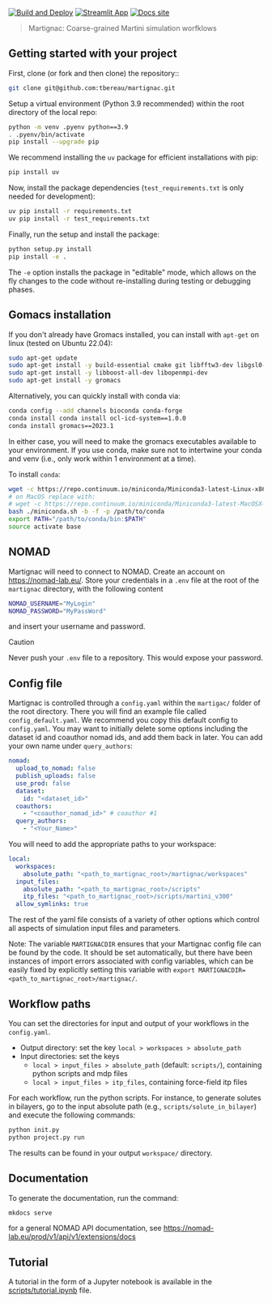 [![Build and Deploy](https://github.com/tbereau/martignac/actions/workflows/main.yml/badge.svg)](https://github.com/tbereau/martignac/actions/workflows/main.yml)
[![Streamlit App](https://static.streamlit.io/badges/streamlit_badge_black_white.svg)](https://martignac.streamlit.app/)
[![Docs site](https://img.shields.io/badge/docs-GitHub_Pages-blue)](https://tbereau.github.io/martignac/)


> Martignac: Coarse-grained Martini simulation worfklows

## Getting started with your project

First, clone (or fork and then clone) the repository::
``` bash
git clone git@github.com:tbereau/martignac.git
```

Setup a virtual environment (Python 3.9 recommended) within the root directory of the local repo:

```bash
python -m venv .pyenv python==3.9
. .pyenv/bin/activate
pip install --upgrade pip
```

We recommend installing the `uv` package for efficient installations with pip:

```bash
pip install uv
```

Now, install the package dependencies (`test_requirements.txt` is only needed for development):

``` bash
uv pip install -r requirements.txt
uv pip install -r test_requirements.txt
```

Finally, run the setup and install the package:
```bash
python setup.py install
pip install -e .
```

The `-e` option installs the package in "editable" mode, which allows on the fly changes to the code without re-installing during testing or debugging phases.

## Gomacs installation

If you don't already have Gromacs installed, you can install with `apt-get` on linux (tested on Ubuntu 22.04):

```bash
sudo apt-get update
sudo apt-get install -y build-essential cmake git libfftw3-dev libgsl0-dev
sudo apt-get install -y libboost-all-dev libopenmpi-dev
sudo apt-get install -y gromacs
```

Alternatively, you can quickly install with conda via:

```bash
conda config --add channels bioconda conda-forge
conda install conda install ocl-icd-system==1.0.0
conda install gromacs==2023.1
```

In either case, you will need to make the gromacs executables available to your environment. If you use conda, make sure not to intertwine your conda and venv (i.e., only work within 1 environment at a time).

To install `conda`:
```bash
wget -c https://repo.continuum.io/miniconda/Miniconda3-latest-Linux-x86_64.sh -O miniconda.sh
# on MacOS replace with:
# wget -c https://repo.continuum.io/miniconda/Miniconda3-latest-MacOSX-x86_64.sh -O miniconda.sh
bash ./miniconda.sh -b -f -p /path/to/conda
export PATH="/path/to/conda/bin:$PATH"
source activate base
```

## NOMAD

Martignac will need to connect to NOMAD. Create an account on https://nomad-lab.eu/.
Store your credentials in a `.env` file at the root of the `martignac` directory, with the following content
```bash
NOMAD_USERNAME="MyLogin"
NOMAD_PASSWORD="MyPassWord"
```
and insert your username and password.

> [!CAUTION]
> Never push your `.env` file to a repository. This would expose your password.

## Config file

Martignac is controlled through a `config.yaml` within the `martigac/` folder of the root directory. There you will find an example file called `config_default.yaml`. We recommend you copy this default config to `config.yaml`. You may want to initially delete some options including the dataset id and coauthor nomad ids, and add them back in later. You can add your own name under `query_authors`:

```yaml
nomad:
  upload_to_nomad: false
  publish_uploads: false
  use_prod: false
  dataset:
    id: "<dataset_id>"
  coauthors:
    - "<coauthor_nomad_id>" # coauthor #1
  query_authors:
    - "<Your_Name>"
```

You will need to add the appropriate paths to your workspace:

```yaml
local:
  workspaces:
    absolute_path: "<path_to_martignac_root>/martignac/workspaces"
  input_files:
    absolute_path: "<path_to_martignac_root>/scripts"
    itp_files: "<path_to_martignac_root>/scripts/martini_v300"
  allow_symlinks: true
```

The rest of the yaml file consists of a variety of other options which control all aspects of simulation input files and parameters.

Note: The variable `MARTIGNACDIR` ensures that your Martignac config file can be found by the code. It should be set automatically, but there have been instances of import errors associated with config variables, which can be easily fixed by explicitly setting this variable with `export MARTIGNACDIR=<path_to_martignac_root>/martignac/`.

## Workflow paths

You can set the directories for input and output of your workflows in the `config.yaml`.

- Output directory: set the key `local > workspaces > absolute_path`
- Input directories: set the keys
  - `local > input_files > absolute_path` (default: `scripts/`), containing python scripts and mdp files
  - `local > input_files > itp_files`, containing force-field itp files

For each workflow, run the python scripts.
For instance, to generate solutes in bilayers, go to the input absolute path (e.g., `scripts/solute_in_bilayer`)
and execute the following commands:
```bash
python init.py
python project.py run
```

The results can be found in your output `workspace/` directory.

## Documentation

To generate the documentation, run the command:
```bash
mkdocs serve
```

for a general NOMAD API documentation, see https://nomad-lab.eu/prod/v1/api/v1/extensions/docs

## Tutorial

A tutorial in the form of a Jupyter notebook is available in the [scripts/tutorial.ipynb](https://github.com/tbereau/martignac/blob/main/scripts/tutorial.ipynb) file.

